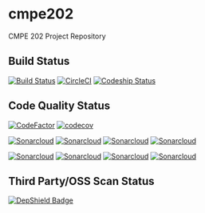 # cmpe202
CMPE 202 Project Repository

## Build Status
[![Build Status](https://travis-ci.com/karthikramasamy/cmpe202.svg?branch=master)](https://travis-ci.com/karthikramasamy/cmpe202) [![CircleCI](https://circleci.com/gh/karthikramasamy/cmpe202.svg?style=svg)](https://circleci.com/gh/karthikramasamy/cmpe202) [![Codeship Status](https://app.codeship.com/projects/17894260-daa0-0136-fb65-3aaa60baa320/status?branch=master)](https://app.codeship.com/projects/317572)

## Code Quality Status
[![CodeFactor](https://www.codefactor.io/repository/github/karthikramasamy/cmpe202/badge)](https://www.codefactor.io/repository/github/karthikramasamy/cmpe202) [![codecov](https://codecov.io/gh/karthikramasamy/cmpe202/branch/master/graph/badge.svg)](https://codecov.io/gh/karthikramasamy/cmpe202)

[![Sonarcloud](https://sonarcloud.io/api/project_badges/measure?project=edu.sjsu.cmpe202%3Ascf-parser%3Adev&metric=alert_status)](https://sonarcloud.io/dashboard?id=edu.sjsu.cmpe202%3Ascf-parser%3Adev) [![Sonarcloud](https://sonarcloud.io/api/project_badges/measure?project=edu.sjsu.cmpe202%3Ascf-parser%3Adev&metric=security_rating)](https://sonarcloud.io/component_measures?id=edu.sjsu.cmpe202%3Ascf-parser%3Adev&metric=Security) [![Sonarcloud](https://sonarcloud.io/api/project_badges/measure?project=edu.sjsu.cmpe202%3Ascf-parser%3Adev&metric=reliability_rating)](https://sonarcloud.io/component_measures?id=edu.sjsu.cmpe202%3Ascf-parser%3Adev&metric=Reliability) [![Sonarcloud](https://sonarcloud.io/api/project_badges/measure?project=edu.sjsu.cmpe202%3Ascf-parser%3Adev&metric=sqale_rating)](https://sonarcloud.io/component_measures?id=edu.sjsu.cmpe202%3Ascf-parser%3Adev&metric=Maintainability) 

[![Sonarcloud](https://sonarcloud.io/api/project_badges/measure?project=edu.sjsu.cmpe202%3Ascf-parser%3Adev&metric=bugs)](https://sonarcloud.io/component_measures?id=edu.sjsu.cmpe202%3Ascf-parser%3Adev&metric=bugs) [![Sonarcloud](https://sonarcloud.io/api/project_badges/measure?project=edu.sjsu.cmpe202%3Ascf-parser%3Adev&metric=coverage)](https://sonarcloud.io/component_measures?id=edu.sjsu.cmpe202%3Ascf-parser%3Adev&metric=Coverage) [![Sonarcloud](https://sonarcloud.io/api/project_badges/measure?project=edu.sjsu.cmpe202%3Ascf-parser%3Adev&metric=ncloc)](https://sonarcloud.io/component_measures?id=edu.sjsu.cmpe202%3Ascf-parser%3Adev&metric=ncloc) [![Sonarcloud](https://sonarcloud.io/api/project_badges/measure?project=edu.sjsu.cmpe202%3Ascf-parser%3Adev&metric=duplicated_lines_density)](https://sonarcloud.io/component_measures?id=edu.sjsu.cmpe202%3Ascf-parser%3Adev&metric=Duplications)

## Third Party/OSS Scan Status
[![DepShield Badge](https://depshield.sonatype.org/badges/karthikramasamy/cmpe202/depshield.svg)](https://depshield.github.io)

